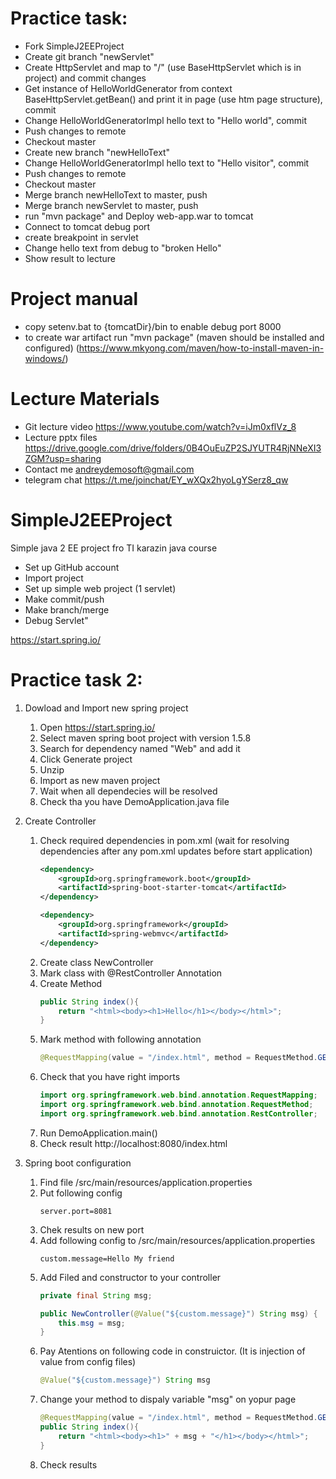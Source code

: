 # Practice task:

- Fork SimpleJ2EEProject
- Create git branch "newServlet"
- Create HttpServlet and map to "/" (use BaseHttpServlet which is in project) and commit changes
- Get instance of HelloWorldGenerator from context BaseHttpServlet.getBean() and print it in page (use htm page structure), commit
- Change HelloWorldGeneratorImpl hello text to "Hello world", commit
- Push changes to remote
- Checkout master
- Create new branch "newHelloText"
- Change HelloWorldGeneratorImpl hello text to "Hello visitor", commit
- Push changes to remote
- Checkout master
- Merge branch newHelloText to master, push
- Merge branch newServlet to master, push
- run "mvn package" and  Deploy web-app.war to tomcat
- Connect to tomcat debug port
- create breakpoint in servlet
- Change hello text from debug to "broken Hello"
- Show result to lecture


# Project manual
- copy setenv.bat to {tomcatDir}/bin to enable debug port 8000
- to create war artifact run "mvn package" (maven should be installed and configured)
 (https://www.mkyong.com/maven/how-to-install-maven-in-windows/)

# Lecture Materials
- Git lecture video https://www.youtube.com/watch?v=iJm0xflVz_8
- Lecture pptx files https://drive.google.com/drive/folders/0B4OuEuZP2SJYUTR4RjNNeXI3ZGM?usp=sharing
- Contact me andreydemosoft@gmail.com
- telegram chat https://t.me/joinchat/EY_wXQx2hyoLgYSerz8_qw

# SimpleJ2EEProject
Simple java 2 EE project fro TI karazin java course

- Set up GitHub account
- Import project
- Set up simple web project (1 servlet)
- Make commit/push
- Make branch/merge
- Debug Servlet"


https://start.spring.io/

# Practice task 2:

1. Dowload and Import new spring project
   1. Open https://start.spring.io/
   2. Select maven spring boot project with version 1.5.8
   3. Search for dependency named "Web" and add it
   4. Click Generate project
   5. Unzip
   6. Import as new maven project
   7. Wait when all dependecies will be resolved
   8. Check tha you have DemoApplication.java file

2. Create Controller
   1. Check required dependencies in pom.xml (wait for resolving dependencies after any pom.xml updates before start application)
      ```xml
      <dependency>
          <groupId>org.springframework.boot</groupId>
          <artifactId>spring-boot-starter-tomcat</artifactId>
      </dependency>

      <dependency>
          <groupId>org.springframework</groupId>
          <artifactId>spring-webmvc</artifactId>
      </dependency>
      ```
   2. Create class NewController
   3. Mark class with @RestController Annotation
   4. Create Method 
      ```java
      public String index(){
          return "<html><body><h1>Hello</h1></body></html>";
      }
      ```
   5. Mark method with following annotation 
      ```java
      @RequestMapping(value = "/index.html", method = RequestMethod.GET)
      ```        
   6. Check that you have right imports 
      ```java
      import org.springframework.web.bind.annotation.RequestMapping;
      import org.springframework.web.bind.annotation.RequestMethod;
      import org.springframework.web.bind.annotation.RestController; 
      ```
   7. Run DemoApplication.main()
   8. Check result http://localhost:8080/index.html

2. Spring boot configuration
   1. Find file /src/main/resources/application.properties
   2. Put following config
      ```
      server.port=8081
      ```          
   3. Chek results on new port
   4. Add following config to /src/main/resources/application.properties
      ```
      custom.message=Hello My friend
      ```
   5. Add Filed and constructor to your controller 
      ```java
      private final String msg;

      public NewController(@Value("${custom.message}") String msg) {
          this.msg = msg;
      }
      ```
   6. Pay Atentions on following code in construictor. (It is injection of value from config files)
      ```java
      @Value("${custom.message}") String msg
      ```
   7. Change your method to dispaly variable "msg" on yopur page
      ```java
      @RequestMapping(value = "/index.html", method = RequestMethod.GET)
      public String index(){
          return "<html><body><h1>" + msg + "</h1></body></html>";
      }
      ```
   8. Check results
